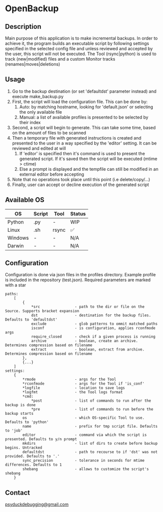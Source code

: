 # OpenBackup

## Description
Main purpose of this application is to make incremental backups. In order to achieve it, the program builds an executable script by following settings specified in the selected config file and unless reviewed and accepted by the user, this script will not be executed. The Tool (rsync|python) is used to track (new|modified) files and a custom Monitor tracks (renames|moves|deletions)

## Usage
1. Go to the backup destination (or set 'defaultdst' parameter instead) and execute make_backup.py
2. First, the script will load the configuration file. This can be done by:
   1. Auto: by matching hostname, looking for 'default.json' or selecting the only available file
   2. Manual: a list of available profiles is presented to be selected by their index
3. Second, a script will begin to generate. This can take some time, based on the amount of files to be scanned
4. Then a temporary file with generated instructions is created and presented to the user in a way specified by the 'editor' setting. It can be reviewed and edited at will
   1. If 'editor' is specified then it's command is used to present the generated script. If it's saved then the script will be executed (mtime > ctime)
   2. Else a prompt is displayed and the tempfile can still be modified in an external editor before accepting
5. Note that no operations took place until this point (i.e delete/copy/...)
6. Finally, user can accept or decline execution of the generated script

## Available OS
| OS      | Script  | Tool   | Status |
|---      |---      |---     |---     |
| Python  | .py     | -      | WIP    |
| Linux   | .sh     | rsync  | ✅     |
| Windows | -       | -      | N/A    |
| Darwin  | -       | -      | N/A    |

## Configuration
Configuration is done via json files in the profiles directory. Example profile is included in the repository (test.json). Required parameters are marked with a star
```
paths:
    [
        {
            *src                - path to the dir or file on the Source. Supports bracket expansion
            dst                 - destination for the backup files. Defaults to 'defaultdst'
            exclude             - glob patterns to ommit matched paths
            isconf              - is configuration, applies rconfmode args
            require_closed      - check if a given process is running
            archive             - boolean, create an archive. Determines compression based on filename
            extract             - boolean, extract from archive. Determines compression based on filename
        },
        {...}
    ]
settings:
    {
        *rmode                  - args for the Tool
        *rconfmode              - args for the Tool if 'is_conf'
        *logfile                - location to save logs
        *logfmt                 - the Tool logs format
        *cmd:
            *post               - list of commands to run after the backup is done
            *pre                - list of commands to run before the backup starts
        os                      - which OS-specific Tool to use. Defaults to 'python'            
        name                    - prefix for tmp script file. Defaults to 'job'
        editor                  - command via which the script is presented. Defaults to y/n prompt
        mkdirs                  - list of dirs to create before backup begins. Untracked
        defaultdst              - path to recourse to if 'dst' was not provided. Defaults to '.'
        sync_precision          - tolerance in seconds for mtime differences. Defaults to 1
        shebang                 - allows to customize the script's shebang
    }
```

## Contact
psyduckdebugging@gmail.com